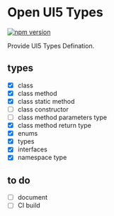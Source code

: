 # Open UI5 Types

[![npm version](https://badge.fury.io/js/%40ui5-next%2Ftypes.png)](https://badge.fury.io/js/%40ui5-next%2Ftypes)

Provide UI5 Types Defination.

## types

* [x] class
* [x] class method
* [x] class static method
* [ ] class constructor
* [ ] class method parameters type
* [x] class method return type
* [x] enums
* [x] types
* [x] interfaces
* [x] namespace type

## to do

* [ ] document
* [ ] CI build
